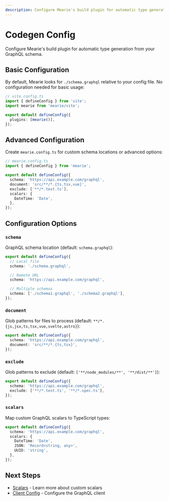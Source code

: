 ```yaml
---
description: Configure Mearie's build plugin for automatic type generation from your GraphQL schema. Learn about schema, document, exclude, and scalars options.
---
```


# Codegen Config

Configure Mearie's build plugin for automatic type generation from your GraphQL schema.

## Basic Configuration

By default, Mearie looks for `./schema.graphql` relative to your config file. No configuration needed for basic usage:

```typescript
// vite.config.ts
import { defineConfig } from 'vite';
import mearie from 'mearie/vite';

export default defineConfig({
  plugins: [mearie()],
});
```

## Advanced Configuration

Create `mearie.config.ts` for custom schema locations or advanced options:

```typescript
// mearie.config.ts
import { defineConfig } from 'mearie';

export default defineConfig({
  schema: 'https://api.example.com/graphql',
  document: 'src/**/*.{ts,tsx,vue}',
  exclude: ['**/*.test.ts'],
  scalars: {
    DateTime: 'Date',
  },
});
```

## Configuration Options

### `schema`

GraphQL schema location (default: `schema.graphql`):

```typescript
export default defineConfig({
  // Local file
  schema: './schema.graphql',

  // Remote URL
  schema: 'https://api.example.com/graphql',

  // Multiple schemas
  schema: ['./schema1.graphql', './schema2.graphql'],
});
```

### `document`

Glob patterns for files to process (default: `**/*.{js,jsx,ts,tsx,vue,svelte,astro}`):

```typescript
export default defineConfig({
  schema: 'https://api.example.com/graphql',
  document: 'src/**/*.{ts,tsx}',
});
```

### `exclude`

Glob patterns to exclude (default: `['**/node_modules/**', '**/dist/**']`):

```typescript
export default defineConfig({
  schema: 'https://api.example.com/graphql',
  exclude: ['**/*.test.ts', '**/*.spec.ts'],
});
```

### `scalars`

Map custom GraphQL scalars to TypeScript types:

```typescript
export default defineConfig({
  schema: 'https://api.example.com/graphql',
  scalars: {
    DateTime: 'Date',
    JSON: 'Record<string, any>',
    UUID: 'string',
  },
});
```

## Next Steps

- [Scalars](/guides/scalars) - Learn more about custom scalars
- [Client Config](/config/client) - Configure the GraphQL client

